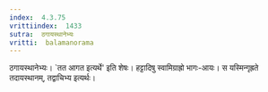```yaml
---
index:  4.3.75
vrittiindex:  1433
sutra:  ठगायस्थानेभ्यः
vritti:  balamanorama 
---
```


ठगायस्थानेभ्यः। `तत आगत इत्यर्थे' इति शेषः। हट्टादिषु स्वामिग्राह्रो भागः-आयः। स यस्मिन्गृह्रते तदायस्थानम्, तद्वाचिभ्य इत्यर्थः। 

